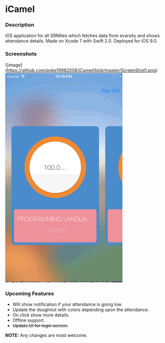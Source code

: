 # iCamel
### Description

iOS application for all SRMites which fetches data from evarsity and shows attendance details.
Made on Xcode 7 with Swift 2.0. Deployed for iOS 9.0.

### Screenshots

![image] (https://github.com/poke19962008/iCamel/blob/master/ScreenShot1.png) 
![GIF](AttendanceHD.gif)

### Upcoming Features

- Will show notification if your attendance is going low.
- Update the doughnut with colors depending upon the attendance.
- On click show more details.
- Offline support.
- ~~Update UI for login screen.~~

**NOTE:** Any changes are most welcome.
